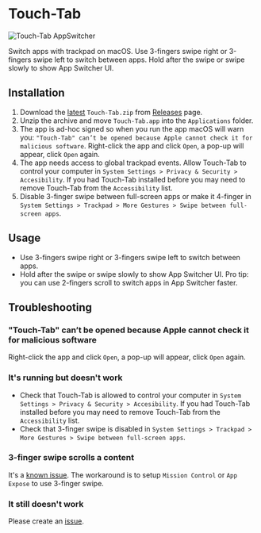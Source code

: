 # Touch-Tab

![Touch-Tab AppSwitcher](https://user-images.githubusercontent.com/511242/185958284-e0f962aa-3f88-4d95-9176-3f3fe49a24c8.gif)

Switch apps with trackpad on macOS.
Use 3-fingers swipe right or 3-fingers swipe left to switch between apps.
Hold after the swipe or swipe slowly to show App Switcher UI.

## Installation
1. Download the [latest](https://github.com/ris58h/Touch-Tab/releases/latest/download/Touch-Tab.zip) `Touch-Tab.zip` from [Releases](https://github.com/ris58h/Touch-Tab/releases) page.
2. Unzip the archive and move `Touch-Tab.app` into the `Applications` folder.
3. The app is ad-hoc signed so when you run the app macOS will warn you: `"Touch-Tab" can’t be opened because Apple cannot check it for malicious software`. Right-click the app and click `Open`, a 
pop-up will appear, click `Open` again.
4. The app needs access to global trackpad events. Allow Touch-Tab to control your computer in `System Settings > Privacy & Security > Accesibility`. If you had Touch-Tab installed before you may need to remove Touch-Tab from the `Accessibility` list.
5. Disable 3-finger swipe between full-screen apps or make it 4-finger in `System Settings > Trackpad > More Gestures > Swipe between full-screen apps`.

## Usage
- Use 3-fingers swipe right or 3-fingers swipe left to switch between apps.
- Hold after the swipe or swipe slowly to show App Switcher UI. Pro tip: you can use 2-fingers scroll to switch apps in App Switcher faster.

## Troubleshooting
### "Touch-Tab" can’t be opened because Apple cannot check it for malicious software
Right-click the app and click `Open`, a pop-up will appear, click `Open` again.
### It's running but doesn't work
- Check that Touch-Tab is allowed to control your computer in `System Settings > Privacy & Security > Accesibility`.  If you had Touch-Tab installed before you may need to remove Touch-Tab from the `Accessibility` list.
- Check that 3-finger swipe is disabled in `System Settings > Trackpad > More Gestures > Swipe between full-screen apps`.
### 3-finger swipe scrolls a content
It's a [known issue](https://github.com/ris58h/Touch-Tab/issues/1). The workaround is to setup `Mission Control` or `App Expose` to use 3-finger swipe.
### It still doesn't work
Please create an [issue](https://github.com/ris58h/Touch-Tab/issues).

